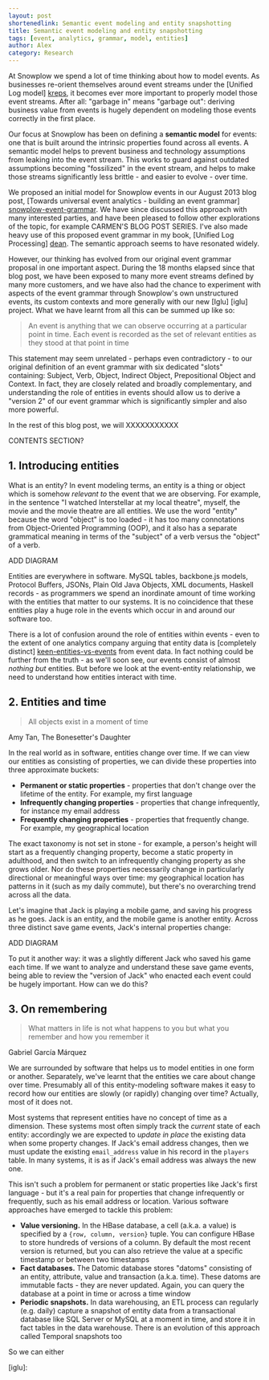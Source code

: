 ```yaml
---
layout: post
shortenedlink: Semantic event modeling and entity snapshotting
title: Semantic event modeling and entity snapshotting
tags: [event, analytics, grammar, model, entities]
author: Alex
category: Research
---
```


At Snowplow we spend a lot of time thinking about how to model events. As businesses re-orient themselves around event streams under the [Unified Log model] [kreps], it becomes ever more important to properly model those event streams. After all: "garbage in" means "garbage out": deriving business value from events is hugely dependent on modeling those events correctly in the first place.

Our focus at Snowplow has been on defining a **semantic model** for events: one that is built around the intrinsic properties found across all events. A semantic model helps to prevent business and technology assumptions from leaking into the event stream. This works to guard against outdated assumptions becoming "fossilized" in the event stream, and helps to make those streams significantly less brittle - and easier to evolve - over time.

We proposed an initial model for Snowplow events in our August 2013 blog post, [Towards universal event analytics - building an event grammar] [snowplow-event-grammar]. We have since discussed this approach with many interested parties, and have been pleased to follow other explorations of the topic, for example CARMEN'S BLOG POST SERIES. I've also made heavy use of this proposed event grammar in my book, [Unified Log Processing] [dean]. The semantic approach seems to have resonated widely.

However, our thinking has evolved from our original event grammar proposal in one important aspect. During the 18 months elapsed since that blog post, we have been exposed to many more event streams defined by many more customers, and we have also had the chance to experiment with aspects of the event grammar through Snowplow's own unstructured events, its custom contexts and more generally with our new [Iglu] [iglu] project. What we have learnt from all this can be summed up like so:

> An event is anything that we can observe occurring at a particular point in time. Each event is recorded as the set of relevant entities as they stood at that point in time

This statement may seem unrelated - perhaps even contradictory - to our original definition of an event grammar with six dedicated "slots" containing: Subject, Verb, Object, Indirect Object, Prepositional Object and Context. In fact, they are closely related and broadly complementary, and understanding the role of entities in events should allow us to derive a "version 2" of our event grammar which is significantly simpler and also more powerful.

In the rest of this blog post, we will XXXXXXXXXXX

CONTENTS SECTION?

<!--more-->

<div class="html">
<h2><a name="emitters">1. Introducing entities</a></h2>
</div>

What is an entity? In event modeling terms, an entity is a thing or object which is somehow _relevant to_ the event that we are observing. For example, in the sentence "I watched Interstellar at my local theatre", myself, the movie and the movie theatre are all entities. We use the word "entity" because the word "object" is too loaded - it has too many connotations from Object-Oriented Programming (OOP), and it also has a separate grammatical meaning in terms of the "subject" of a verb versus the "object" of a verb.

ADD DIAGRAM

Entities are everywhere in software. MySQL tables, backbone.js models, Protocol Buffers, JSONs, Plain Old Java Objects, XML documents, Haskell records - as programmers we spend an inordinate amount of time working with the entities that matter to our systems. It is no coincidence that these entities play a huge role in the events which occur in and around our software too.

There is a lot of confusion around the role of entities within events - even to the extent of one analytics company arguing that entity data is [completely distinct] [keen-entities-vs-events] from event data. In fact nothing could be further from the truth - as we'll soon see, our events consist of almost _nothing but_ entities. But before we look at the event-entity relationship, we need to understand how entities interact with time.

<div class="html">
<h2><a name="entities-and-time">2. Entities and time</a></h2>
</div>

> All objects exist in a moment of time

Amy Tan, The Bonesetter's Daughter

In the real world as in software, entities change over time. If we can view our entities as consisting of properties, we can divide these properties into three approximate buckets:

* **Permanent or static properties** - properties that don't change over the lifetime of the entity. For example, my first language
* **Infrequently changing properties** - properties that change infrequently, for instance my email address
* **Frequently changing properties** - properties that frequently change. For example, my geographical location

The exact taxonomy is not set in stone - for example, a person's height will start as a frequently changing property, become a static property in adulthood, and then switch to an infrequently changing property as she grows older. Nor do these properties necessarily change in particularly directional or meaningful ways over time: my geographical location has patterns in it (such as my daily commute), but there's no overarching trend across all the data.

Let's imagine that Jack is playing a mobile game, and saving his progress as he goes. Jack is an entity, and the mobile game is another entity. Across three distinct save game events, Jack's internal properties change:

ADD DIAGRAM

To put it another way: it was a slightly different Jack who saved his game each time. If we want to analyze and understand these save game events, being able to review the "version of Jack" who enacted each event could be hugely important. How can we do this?

<div class="html">
<h2><a name="on-remembering">3. On remembering</a></h2>
</div>

> What matters in life is not what happens to you but what you remember and how you remember it

Gabriel Garcí­a Márquez

We are surrounded by software that helps us to model entities in one form or another. Separately, we've learnt that the entities we care about change over time. Presumably all of this entity-modeling software makes it easy to record how our entities are slowly (or rapidly) changing over time? Actually, most of it does not.

Most systems that represent entities have no concept of time as a dimension. These systems most often simply track the _current_ state of each entity: accordingly we are expected to _update in place_ the existing data when some property changes. If Jack's email address changes, then we must update the existing `email_address` value in his record in the `players` table. In many systems, it is as if Jack's email address was always the new one.

This isn't such a problem for permanent or static properties like Jack's first language - but it's a real pain for properties that change infrequently or frequently, such as his email address or location. Various software approaches have emerged to tackle this problem:

* **Value versioning.** In the HBase database, a cell (a.k.a. a value) is specified by a `{row, column, version}` tuple. You can configure HBase to store hundreds of versions of a column. By default the most recent version is returned, but you can also retrieve the value at a specific timestamp or between two timestamps
* **Fact databases.** The Datomic database stores "datoms" consisting of an entity, attribute, value and transaction (a.k.a. time). These datoms are immutable facts - they are never updated. Again, you can query the database at a point in time or across a time window
* **Periodic snapshots.** In data warehousing, an ETL process can regularly (e.g. daily) capture a snapshot of entity data from a transactional database like SQL Server or MySQL at a moment in time, and store it in fact tables in the data warehouse. There is an evolution of this approach called Temporal snapshots too

So we can either 


[kreps]: xxx
[dean]: http://manning.com/dean/

[snowplow-event-grammar]: /blog/2013/08/12/towards-universal-event-analytics-building-an-event-grammar
[keen-entities-vs-events]: https://keen.io/blog/53958349217/analytics-for-hackers-how-to-think-about-event-data
[iglu]: 



